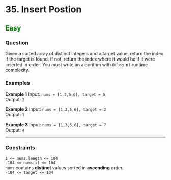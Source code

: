 # 35. Insert Postion

<span style="color:green; font-weight:bold;">Easy</span>
---

### Question 
Given a sorted array of distinct integers and a target value, return the index if the target is found. If not, return the index where it would be if it were inserted in order. You must write an algorithm with ```O(log n)``` runtime complexity.

### Examples
**Example 1**
    Input: ```nums = [1,3,5,6], target = 5``` <br>
    Output: ```2```

**Example 2**
    Input: ```nums = [1,3,5,6], target = 2``` <br>
    Output: ```1```

**Example 3**
    Input: ```nums = [1,3,5,6], target = 7``` <br>
    Output: ```4```

---

### Constraints
```1 <= nums.length <= 104``` <br>
```-104 <= nums[i] <= 104``` <br>
```nums``` contains **distinct** values sorted in **ascending** order. <br>
```-104 <= target <= 104```
